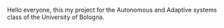 Hello everyone, this my project for the Autonomous and Adaptive systems class of the University of Bologna.
